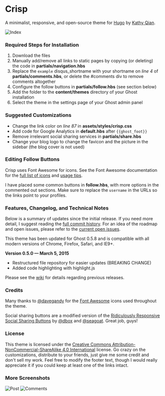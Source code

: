 # Crisp 

A minimalist, responsive, and open-source theme for [Hugo](https://gohugo.io/) by [Kathy Qian](https://kathyqian.com).

![Index](https://raw.github.com/kathyqian/crisp-ghost-theme/master/screenshots/index.png)   

### Required Steps for Installation

1. Download the files
2. Manually add/remove all links to static pages by copying (or deleting) the code in **partials/navigation.hbs**    
3. Replace the `example` disqus_shortname with your shortname on *line 4* of **partials/comments.hbs**, or delete the #comments div to remove comments altogether
4. Configure the follow buttons in **partials/follow.hbs** (see section below)
5. Add the folder to the **content/themes** directory of your Ghost installation
6. Select the theme in the settings page of your Ghost admin panel

### Suggested Customizations

* Change the link color on *line 87* in **assets/styles/crisp.css**
* Add code for Google Analytics in **default.hbs** after `{{ghost_foot}}`
* Remove irrelevant social sharing services in **partials/share.hbs**
* Change your blog logo to change the favicon and the picture in the sidebar (the blog cover is not used)

### Editing Follow Buttons

Crisp uses Font Awesome for icons. See the Font Awesome documentation for the [full list of icons](https://fortawesome.github.io/Font-Awesome/icons/) and [usage tips](https://fortawesome.github.io/Font-Awesome/examples/). 

I have placed some common buttons in **follow.hbs**, with more options in the commented out sections. Make sure to replace the `username` in the URLs so the links point to your profiles. 

### Features, Changelog, and Technical Notes

Below is a summary of updates since the initial release. If you need more detail, I suggest reading the [full commit history](https://github.com/kathyqian/crisp-ghost-theme/commits/master/). For an idea of the roadmap and open issues, please refer to the [current open issues](https://github.com/kathyqian/crisp-ghost-theme/issues?state=open).

This theme has been updated for Ghost 0.5.8 and is compatible with all modern versions of Chrome, Firefox, Safari, and IE9+.

**Version 0.5.0 &mdash; March 5, 2015**

* Restructured file repository for easier updates (BREAKING CHANGE) 
* Added code highlighting with highlight.js

Please see the [wiki](https://github.com/kathyqian/crisp-ghost-theme/wiki/) for details regarding previous releases.

### Credits

Many thanks to [@davegandy](https://twitter.com/davegandy) for the [Font Awesome](https://github.com/FortAwesome/Font-Awesome) icons used throughout the theme.

Social sharing buttons are a modified version of the [Ridiculously Responsive Social Sharing Buttons](https://github.com/kni-labs/rrssb) by [@dbox](https://www.twitter.com/dbox) and [@seagoat](https://www.twitter.com/seagoat). Great job, guys!

### License

This theme is licensed under the [Creative Commons Attribution-NonCommercial-ShareAlike 4.0 International](https://creativecommons.org/licenses/by-nc-sa/4.0/) license. Go crazy on the customizations, distribute to your friends, just give me some credit and don't sell my work. Feel free to modify the footer text, though I would really appreciate it if you could keep at least one of the links intact.

### More Screenshots

![Post](https://raw.github.com/kathyqian/crisp-ghost-theme/master/screenshots/post.png)
![Comments](https://raw.github.com/kathyqian/crisp-ghost-theme/master/screenshots/post-2.png)
